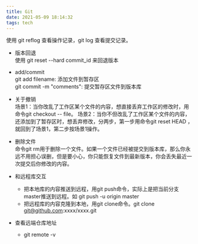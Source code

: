 ```yaml
---
title: Git
date: 2021-05-09 18:14:32
tags: tech
---
```


使用 git reflog 查看操作记录，git log 查看提交记录。

- 版本回退  
  使用 git reset --hard commit_id 来回退版本  
  
- add/commit  
 git add filename: 添加文件到暂存区  
   git commit -m "comments": 提交暂存区文件到版本库  
  
- 关于撤销  
  场景1：当你改乱了工作区某个文件的内容，想直接丢弃工作区的修改时，用命令git checkout -- file。  场景2：当你不但改乱了工作区某个文件的内容，还添加到了暂存区时，想丢弃修改，分两步，第一步用命令git reset HEAD <file>，就回到了场景1，第二步按场景1操作。
  
- 删除文件  
命令git rm用于删除一个文件。如果一个文件已经被提交到版本库，那么你永远不用担心误删，但是要小心，你只能恢复文件到最新版本，你会丢失最近一次提交后你修改的内容。
- 和远程库交互  
  - 把本地库的内容推送到远程，用git push命令，实际上是把当前分支master推送到远程。如 git push -u origin master
  - 把远程库的内容克隆到本地，用git clone命令。git clone git@github.com:xxxx/xxxx.git

- 查看远端仓库地址
  - git remote -v